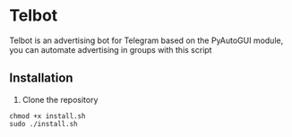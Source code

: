 # Telbot
Telbot is an advertising bot for Telegram based on the PyAutoGUI module, you can automate advertising in groups with this script

## Installation
1. Clone the repository
```
chmod +x install.sh
sudo ./install.sh
```


